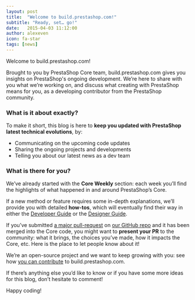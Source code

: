 ```yaml
---
layout: post
title:  "Welcome to build.prestashop.com!"
subtitle: "Ready, set… go!"
date:   2015-04-03 11:12:00
author: alexeven
icon: fa-star
tags: [news]
---
```


Welcome to build.prestashop.com!

Brought to you by PrestaShop Core team, build.prestashop.com gives you insights on PrestaShop's ongoing development.
We’re here to share with you what we’re working on, and discuss what creating with PrestaShop means for you, as a developing contributor from the PrestaShop community.

### What is it about exactly?

To make it short, this blog is here to **keep you updated with PrestaShop latest technical evolutions**, by:

* Communicating on the upcoming code updates
* Sharing the ongoing projects and developments
* Telling you about our latest news as a dev team

### What is there for you?

<i class="fa fa-chevron-right"></i> We’ve already started with the **Core Weekly** section: each week you’ll find the highlights of what happened in and around PrestaShop’s Core.

<i class="fa fa-chevron-right"></i>  If a new method or feature requires some in-depth explanations, we’ll provide you with detailed **how-tos**, which will eventually find their way in either the [Developer Guide](http://doc.prestashop.com/display/PS16/Developer+Guide) or the [Designer Guide](http://doc.prestashop.com/display/PS16/Designer+Guide).

<i class="fa fa-chevron-right"></i>  If you’ve submitted [a major pull-request](http://doc.prestashop.com/display/PS16/Contributing+code+to+PrestaShop) on [our GitHub repo](https://github.com/PrestaShop/PrestaShop) and it has been merged into the Core code, you might want to **present your PR** to the community: what it brings, the choices you’ve made, how it impacts the Core, etc. Here is the place to let people know about it!

We’re an open-source project and we want to keep growing with you: see how [you can contribute](/howtos/misc/how-to-write-on-this-blog/) to build.prestashop.com.

If there’s anything else you’d like to know or if you have some more ideas for this blog, don’t hesitate to comment!

Happy coding!
